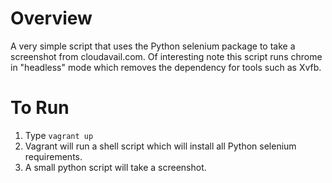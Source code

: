 # Overview
A very simple script that uses the Python selenium package to take a screenshot from cloudavail.com. Of interesting note this script runs chrome in "headless" mode which removes the dependency for tools such as Xvfb.

# To Run
1. Type `vagrant up`
2. Vagrant will run a shell script which will install all Python selenium requirements.
3. A small python script will take a screenshot.
